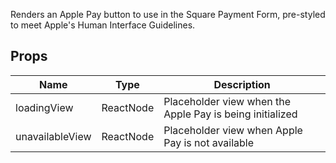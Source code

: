 Renders an Apple Pay button to use in the Square Payment Form, pre-styled to meet Apple's Human Interface Guidelines.
## Props
|Name|Type|Description|
|---|---|---|
|loadingView|ReactNode|Placeholder view when the Apple Pay is being initialized|
|unavailableView|ReactNode|Placeholder view when Apple Pay is not available|